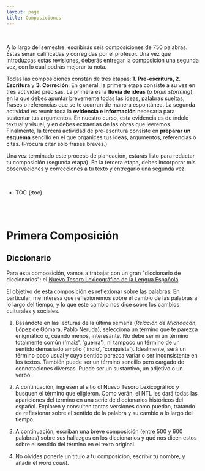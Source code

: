 ```yaml
---
layout: page
title: Composiciones
---
```


<br>

A lo largo del semestre, escribirás seis composiciones de 750 palabras. Éstas serán calificadas y corregidas por el profesor. Una vez que introduzcas estas revisiones, deberás entregar la composición una segunda vez, con lo cual podrás mejorar tu nota.

Todas las composiciones constan de tres etapas: **1. Pre-escritura, 2. Escritura** y **3. Correción**. En general, la primera etapa consiste a su vez en tres actividad precisas. La primera es la **lluvia de ideas** (o *brain storming*), en la que debes apuntar brevemente todas las ideas, palabras sueltas, frases o referencias que se te ocurran de manera espontánea. La segunda actividad es reunir toda la **evidencia e información** necesaria para sustentar tus argumentos. En nuestro curso, esta evidencia es de índole textual y visual, y en debes extraerlas de las obras que leeremos. Finalmente, la tercera actividad de pre-escritura consiste en **preparar un esquema** sencillo en el que organices tus ideas, argumentos, referencias o citas. (Procura citar sólo frases breves.)

Una vez terminado este proceso de planeación, estarás listo para redactar tu composición (segunda etapa). En la tercera etapa, debes incorporar mis observaciones y correcciones a tu texto y entregarlo una segunda vez.

<br>

* TOC
{:toc}

<br>
<br>

# Primera Composición

##  Diccionario

Para esta composición, vamos a trabajar con un gran "diccionario de diccionarios": el [Nuevo Tesoro Lexicográfico de la Lengua Española](http://ntlle.rae.es/ntlle/SrvltGUILoginNtlle).

El objetivo de esta composición es reflexionar sobre las palabras. En particular, me interesa que reflexionemos sobre el cambio de las palabras a lo largo del tiempo, y lo que este cambio nos dice sobre los cambios culturales y sociales.

1. Basándote en las lecturas de la última semana (*Relación de Michoacán*, López de Gómara, Pablo Neruda), selecciona un término que te parezca enigmático o, cuando menos, interesante. No debe ser ni un término totalmente común ('maiz', 'guerra'), ni tampoco un término de un sentido demasiado amplio ('indio', 'conquista'). Idealmente, será un término poco usual y cuyo sentido parezca variar o ser inconsistente en los textos. También puede ser un término sencillo pero cargado de connotaciones diversas. Puede ser un sustantivo, un adjetivo o un verbo.

2. A continuación, ingresen al sitio dl Nuevo Tesoro Lexicográfico y busquen el término que eligieron. Como verán, el NTL les dará todas las apariciones del término en una serie de diccionarios históricos del español. Exploren y consulten tantas versiones como puedan, tratando de reflexionar sobre el sentido de la palabra y su cambio a lo largo del tiempo.

3. A continuación, escriban una breve composición (entre 500 y 600 palabras) sobre sus hallazgos en los diccionarios y qué nos dicen estos sobre el sentido del término en el texto original. 

4. No olvides ponerle un título a tu composición, escribir tu nombre, y añadir el *word count*.


